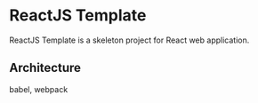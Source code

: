 # ReactJS Template
ReactJS Template is a skeleton project for React web application.

## Architecture
babel, webpack
